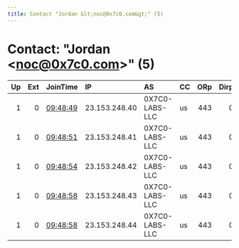 ```yaml
---
title: Contact "Jordan &lt;noc@0x7c0.com&gt;" (5)
---
```


# Contact: "Jordan &lt;noc@0x7c0.com&gt;" (5)

|   Up |   Ext | JoinTime                                                                                              | IP            | AS             | CC   |   ORp |   Dirp | OS    | Version   | Nickname   |   eFamMembers |
|-----:|------:|:------------------------------------------------------------------------------------------------------|:--------------|:---------------|:-----|------:|-------:|:------|:----------|:-----------|--------------:|
|    1 |     0 | [09:48:49](https://nusenu.github.io/OrNetStats/w/relay/F70BC1A7B5EBA56815A66688837C55A3FA709AC3.html) | 23.153.248.40 | 0X7C0-LABS-LLC | us   |   443 |      0 | Linux | 0.4.7.13  | 0x7c0      |            15 |
|    1 |     0 | [09:48:51](https://nusenu.github.io/OrNetStats/w/relay/08F3B637A4D3DFC491CD8CC4B60C77EB60591922.html) | 23.153.248.41 | 0X7C0-LABS-LLC | us   |   443 |      0 | Linux | 0.4.7.13  | 0x7c0      |            15 |
|    1 |     0 | [09:48:54](https://nusenu.github.io/OrNetStats/w/relay/35FB7835FDEAC335DD97422FC17EF579F790C0C2.html) | 23.153.248.42 | 0X7C0-LABS-LLC | us   |   443 |      0 | Linux | 0.4.7.13  | 0x7c0      |            15 |
|    1 |     0 | [09:48:58](https://nusenu.github.io/OrNetStats/w/relay/7051DEDD633946B3230C9CF83395D0A1D93B4933.html) | 23.153.248.43 | 0X7C0-LABS-LLC | us   |   443 |      0 | Linux | 0.4.7.13  | 0x7c0      |            15 |
|    1 |     0 | [09:48:58](https://nusenu.github.io/OrNetStats/w/relay/916434C2A88AFA9233C654B1607D1044B3F184C2.html) | 23.153.248.44 | 0X7C0-LABS-LLC | us   |   443 |      0 | Linux | 0.4.7.13  | 0x7c0      |            15 |
